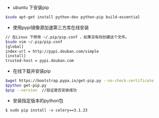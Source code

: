 - ubuntu 下安装pip

```bash
$sudo apt-get install python-dev python-pip build-essential
```
- 使用pypi镜像源加速第三方库在线安装

```bash
// 在Linux 下修改 ~/.pip/pip.conf ，如果没有则创建这个文件。
$sudo vim ~/.pip/pip.conf
[global]
index-url = http://pypi.douban.com/simple
[install]
trusted-host = pypi.douban.com
```

- 在线下载并安装pip

```bash
$wget https://bootstrap.pypa.io/get-pip.py --no-check-certificate
$python get-pip.py
$pip --version  //验证是否安装成功
```

- 安装指定版本的python包

```shell
$ sudo pip install -v celery==3.1.23
```
